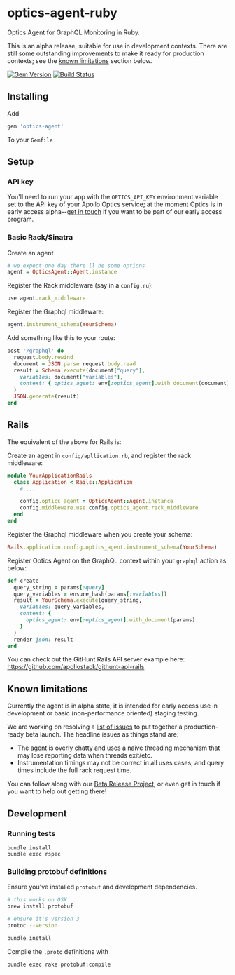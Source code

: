 # optics-agent-ruby
Optics Agent for GraphQL Monitoring in Ruby.

This is an alpha release, suitable for use in development contexts. There are still some outstanding improvements to make it ready for production contexts; see the [known limitations](#known-limitations) section below.

[![Gem Version](https://badge.fury.io/rb/optics-agent.svg)](https://badge.fury.io/rb/optics-agent) [![Build Status](https://travis-ci.org/apollostack/optics-agent-ruby.svg?branch=master)](https://travis-ci.org/apollostack/optics-agent-ruby)


## Installing

Add

```ruby
gem 'optics-agent'
```

To your `Gemfile`

## Setup

### API key

You'll need to run your app with the `OPTICS_API_KEY` environment variable set to the API key of your Apollo Optics service; at the moment Optics is in early access alpha--[get in touch](http://www.apollostack.com/optics) if you want to be part of our early access program.

### Basic Rack/Sinatra

Create an agent

```ruby
# we expect one day there'll be some options
agent = OpticsAgent::Agent.instance
```

Register the Rack middleware (say in a `config.ru`):

```ruby
use agent.rack_middleware
```

Register the Graphql middleware:

```ruby
agent.instrument_schema(YourSchema)
```

Add something like this to your route:

```ruby
post '/graphql' do
  request.body.rewind
  document = JSON.parse request.body.read
  result = Schema.execute(document["query"],
    variables: document["variables"],
    context: { optics_agent: env[:optics_agent].with_document(document) }
  )
  JSON.generate(result)
end
```

## Rails

The equivalent of the above for Rails is:

Create an agent in `config/apllication.rb`, and register the rack middleware:

```ruby
module YourApplicationRails
  class Application < Rails::Application
    # ...

    config.optics_agent = OpticsAgent::Agent.instance
    config.middleware.use config.optics_agent.rack_middleware
  end
end

```

Register the Graphql middleware when you create your schema:

```ruby
Rails.application.config.optics_agent.instrument_schema(YourSchema)
```

Register Optics Agent on the GraphQL context within your `graphql` action as below:

```ruby
def create
  query_string = params[:query]
  query_variables = ensure_hash(params[:variables])
  result = YourSchema.execute(query_string,
    variables: query_variables,
    context: {
      optics_agent: env[:optics_agent].with_document(params)
    }
  )
  render json: result
end
```

You can check out the GitHunt Rails API server example here: https://github.com/apollostack/githunt-api-rails

## Known limitations

Currently the agent is in alpha state; it is intended for early access use in development or basic (non-performance oriented) staging testing.

We are working on resolving a [list of issues](https://github.com/apollostack/optics-agent-ruby/projects/1) to put together a production-ready beta launch. The headline issues as things stand are:

- The agent is overly chatty and uses a naive threading mechanism that may lose reporting data when threads exit/etc.
- Instrumentation timings may not be correct in all uses cases, and query times include the full rack request time.

You can follow along with our [Beta Release Project](https://github.com/apollostack/optics-agent-ruby/projects/1), or even get in touch if you want to help out getting there!

## Development

### Running tests

```
bundle install
bundle exec rspec
```

### Building protobuf definitions

Ensure you've installed `protobuf` and development dependencies.

```bash
# this works on OSX
brew install protobuf

# ensure it's version 3
protoc --version

bundle install
````

Compile the `.proto` definitions with

```bash
bundle exec rake protobuf:compile
```
